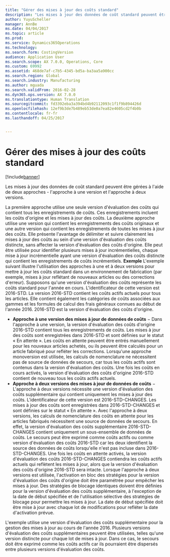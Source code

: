 ```yaml
---
title: "Gérer des mises à jour des coûts standard"
description: "Les mises à jour des données de coût standard peuvent être gérées à l&quot;aide de deux approches -  l&quot;approche à une version et l&quot;approche à deux versions."
author: YuyuScheller
manager: AnnBe
ms.date: 04/04/2017
ms.topic: article
ms.prod: 
ms.service: Dynamics365Operations
ms.technology: 
ms.search.form: CostingVersion
audience: Application User
ms.search.scope: AX 7.0.0, Operations, Core
ms.custom: 69992
ms.assetid: 468de7af-c7b5-4345-bd5a-ba3aa5a900cc
ms.search.region: Global
ms.search.industry: Manufacturing
ms.author: mguada
ms.search.validFrom: 2016-02-28
ms.dyn365.ops.version: AX 7.0.0
ms.translationtype: Human Translation
ms.sourcegitcommit: fd3392eba3a394bd4b92112093c1f1f9b894426d
ms.openlocfilehash: 12ef9b3de7b489eb53de0a7ea82e4605cd2f4b0b
ms.contentlocale: fr-fr
ms.lasthandoff: 04/25/2017


---
```


# <a name="manage-standard-cost-updates"></a>Gérer des mises à jour des coûts standard

[!include[banner](../includes/banner.md)]


Les mises à jour des données de coût standard peuvent être gérées à l'aide de deux approches -  l'approche à une version et l'approche à deux versions. 

La première approche utilise une seule version d'évaluation des coûts qui contient tous les enregistrements de coûts. Ces enregistrements incluent les coûts d'origine et les mises à jour des coûts.
La deuxième approche utilise une version qui contient les enregistrements des coûts originaux et une autre version qui contient les enregistrements de toutes les mises à jour des coûts. Elle présente l'avantage de délimiter et suivre clairement les mises à jour des coûts au sein d'une version d'évaluation des coûts distincte, sans affecter la version d'évaluation des coûts d'origine. Elle peut être utilisée pour identifier plusieurs mises à jour incrémentielles, chaque mise à jour incrémentielle ayant une version d'évaluation des coûts distincte qui contient les enregistrements de coûts incrémentiels. **Exemple** L'exemple suivant illustre l'utilisation des approches à une et à deux versions pour mettre à jour les coûts standard dans un environnement de fabrication (par exemple, mises à jour reflétant de nouveaux articles ou des corrections d'erreur). Supposons qu'une version d'évaluation des coûts représente les coûts standard pour l'année en cours. L'identificateur de cette version est 2016-STD. La version 2016-STD contient les coûts actifs actuels pour tous les articles. Elle contient également les catégories de coûts associées aux gammes et les formules de calcul des frais généraux connues au début de l'année 2016. 2016-STD est la version d'évaluation des coûts d'origine.
-   **Approche à une version des mises à jour de données de coûts** − Dans l'approche à une version, la version d'évaluation des coûts d'origine 2016-STD contient tous les enregistrements de coûts. Les mises à jour des coûts sont enregistrées dans 2016-STD et sont définies sur le statut « En attente ». Les coûts en attente peuvent être entrés manuellement pour les nouveaux articles achetés, ou ils peuvent être calculés pour un article fabriqué pour refléter les corrections. Lorsqu'une approche monoversion est utilisée, les calculs de nomenclature ne nécessitent pas de source de données de secours, car tous les coûts actifs sont contenus dans la version d'évaluation des coûts. Une fois les coûts en cours activés, la version d'évaluation des coûts d'origine 2016-STD contient de nouveau tous les coûts actifs actuels.
-   **Approche à deux versions des mises à jour de données de coûts** − L'approche à deux versions nécessite une version d'évaluation des coûts supplémentaire qui contient uniquement les mises à jour des coûts. L'identificateur de cette version est 2016-STD-CHANGES. Les mises à jour des coûts sont enregistrées dans 2016-STD-CHANGES et sont définies sur le statut « En attente ». Avec l'approche à deux versions, les calculs de nomenclature des coûts en attente pour les articles fabriqués nécessitent une source de données de secours. En effet, la version d'évaluation des coûts supplémentaire 2016-STD-CHANGES contient uniquement un sous-ensemble de données de coûts. Le secours peut être exprimé comme coûts actifs ou comme version d'évaluation des coûts 2016-STD car les deux identifient la source des données de coûts lorsqu'elle n'est pas incluse dans 2016-STD-CHANGES. Une fois les coûts en attente activés, la version d'évaluation des coûts 2016-STD-CHANGES contiendra les coûts actifs actuels qui reflètent les mises à jour, alors que la version d'évaluation des coûts d'origine 2016-STD sera intacte. Lorsque l'approche à deux versions est utilisée, l'activation en bloc des stratégies pour la version d'évaluation des coûts d'origine doit être paramétrée pour empêcher les mises à jour. Des stratégies de blocage identiques doivent être définies pour la version d'évaluation des coûts supplémentaire, à l'exception de la date de début spécifiée et de l'utilisation sélective des stratégies de blocage pour permettre les mises à jour. La date de début spécifiée doit être mise à jour avec chaque lot de modifications pour refléter la date d'activation prévue.

L'exemple utilise une version d'évaluation des coûts supplémentaire pour la gestion des mises à jour au cours de l'année 2016. Plusieurs versions d'évaluation des coûts supplémentaires peuvent être utilisées, telles qu'une version distincte pour chaque lot de mises à jour. Dans ce cas, le secours doit être exprimé comme les coûts actifs car ils pourraient être dispersés entre plusieurs versions d'évaluation des coûts.






